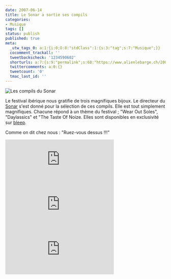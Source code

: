 ```yaml
---
date: 2007-06-14
title: Le Sonar a sortie ses compils
categories:
- Musique
tags: []
status: publish
published: true
meta:
  _utw_tags_0: a:1:{i:0;O:8:"stdClass":1:{s:3:"tag";s:7:"Musique";}}
  cocomment_trackall: ''
  tweetbackscheck: '1234590602'
  shorturls: a:7:{s:9:"permalink";s:68:"https://www.alienlebarge.ch/2007/06/14/le-sonar-a-sortie-ses-compils/";s:7:"tinyurl";s:25:"https://tinyurl.com/bpmx99";s:4:"isgd";s:17:"https://is.gd/jrqv";s:5:"bitly";s:19:"https://bit.ly/HN52I";s:5:"snipr";s:22:"https://snipr.com/btpf7";s:5:"snurl";s:22:"https://snurl.com/btpf7";s:7:"snipurl";s:24:"https://snipurl.com/btpf7";}
  twittercomments: a:0:{}
  tweetcount: '0'
  tmac_last_id: ''
---
```

<img src="https://dlgjp9x71cipk.cloudfront.net/2007/06/compil_sonar1.png" alt="Les compils du Sonar" />

Le festival ibérique nous gratifie de trois magnifiques bijoux. Le directeur du <a href="https://www.sonar.es/" title="Le site du Sonar">Sonar</a> s'est donné pour la sélection de ces compils. Elle est tout simplement magnifiques.
Chacune répond à un thème du festival ; "Wear Out Soles", "Daylassics" et "The Taste Of Noize.
Elles sont disponibles en exclusivité sur <a href="https://www.bleep.com/?label=Sonar" title="Les compils du Sonar sur Bleep.com">bleep</a>.

Comme on dit chez nous : "Ruez-vous dessus !!!"

<!--more-->

<iframe name="bleepPlayer" id="bleepPlayer" width="341" height="141" src="https://www.bleep.com/player/?/SONAR001/103306/maxiplus/D3F9D3/575757/00D126" frameborder="0" scrolling="no"></iframe>

<iframe name="bleepPlayer" id="bleepPlayer" width="341" height="141" src="https://www.bleep.com/player/?/SONAR002/103320/maxiplus/D3F9D3/575757/00D126" frameborder="0" scrolling="no"></iframe>

<iframe name="bleepPlayer" id="bleepPlayer" width="341" height="141" src="https://www.bleep.com/player/?/SONAR003/54100/maxiplus/D3F9D3/575757/00D126" frameborder="0" scrolling="no"></iframe>
